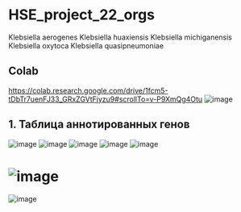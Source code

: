 # HSE_project_22_orgs
Klebsiella aerogenes
Klebsiella huaxiensis
Klebsiella michiganensis
Klebsiella oxytoca
Klebsiella quasipneumoniae
## Colab
https://colab.research.google.com/drive/1fcm5-tDbTr7uenFJ33_GRxZGVtFjyzu9#scrollTo=v-P9XmQg4Otu
![image](https://user-images.githubusercontent.com/61352475/173180743-a8e8c3f2-15d4-4d13-a2c2-c1b07b9ca760.png)

## 1. Таблица аннотированных генов


![image](https://user-images.githubusercontent.com/61352475/173182533-dfcab788-ce6c-4d6b-b61c-fb7cc066a9c1.png)
![image](https://user-images.githubusercontent.com/61352475/173182541-a3cf0222-c77f-4989-a6bc-55b1124fc556.png)
![image](https://user-images.githubusercontent.com/61352475/173182550-08af196b-23fe-48ad-ab19-c7feffce2294.png)
![image](https://user-images.githubusercontent.com/61352475/173182555-48993480-ff7e-46e6-84c0-41e68acf129f.png)
![image](https://user-images.githubusercontent.com/61352475/173182570-6fb07a0b-e223-4705-b710-87abbf820e89.png)
# ![image](https://user-images.githubusercontent.com/61352475/173187352-80318126-94e6-49d8-a3f0-bfc1a607e67d.png)
![image](https://user-images.githubusercontent.com/61352475/173388390-d23d8e2e-f68f-4e39-acfb-c78a0789b208.png)
